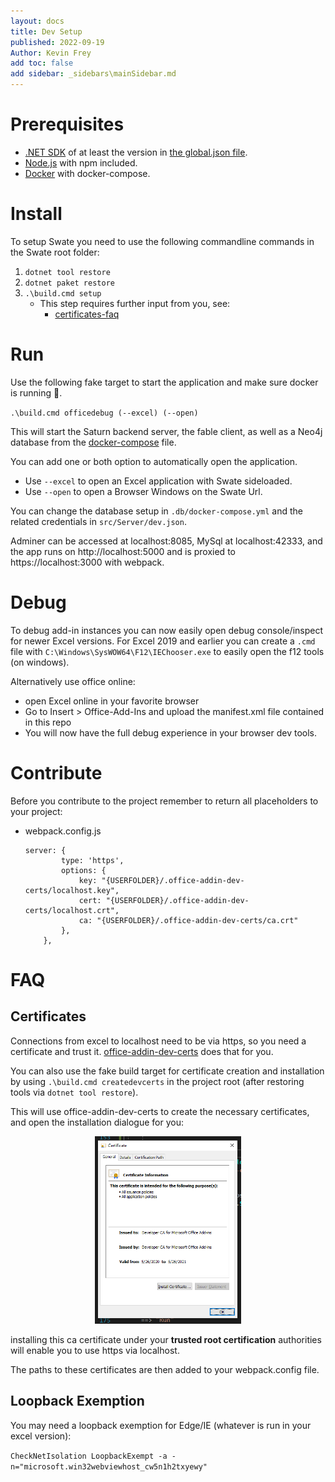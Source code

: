```yaml
---
layout: docs
title: Dev Setup
published: 2022-09-19
Author: Kevin Frey
add toc: false
add sidebar: _sidebars\mainSidebar.md
---
```


# Prerequisites

 - [.NET SDK](https://dotnet.microsoft.com/en-us/download/visual-studio-sdks) of at least the version in [the global.json file](global.json).
 - [Node.js](https://nodejs.org/en/) with npm included.
 - [Docker](https://www.docker.com/products/docker-desktop) with docker-compose.

# Install

To setup Swate you need to use the following commandline commands in the Swate root folder:

1. ```dotnet tool restore```
2. ```dotnet paket restore```
3. ```.\build.cmd setup```
    - This step requires further input from you, see:
        - [certificates-faq](#certificates)

# Run

Use the following fake target to start the application and make sure docker is running 🐳.

`.\build.cmd officedebug (--excel) (--open)`

This will start the Saturn backend server, the fable client, as well as a Neo4j database from the [docker-compose](https://github.com/nfdi4plants/Swate/blob/developer/.db/docker-compose.yml) file. 

You can add one or both option to automatically open the application.
- Use `--excel` to open an Excel application with Swate sideloaded.
- Use `--open` to open a Browser Windows on the Swate Url.

You can change the database setup in `.db/docker-compose.yml` and the related credentials in `src/Server/dev.json`.

Adminer can be accessed at localhost:8085, MySql at localhost:42333, and the app runs on http://localhost:5000 and is proxied to https://localhost:3000 with webpack.

# Debug

To debug add-in instances you can now easily open debug console/inspect for newer Excel versions. For Excel 2019 and earlier you can create a `.cmd` file with `C:\Windows\SysWOW64\F12\IEChooser.exe` to easily open the f12 tools (on windows). 

Alternatively use office online:
 - open Excel online in your favorite browser
 - Go to Insert > Office-Add-Ins and upload the manifest.xml file contained in this repo
 - You will now have the full debug experience in your browser dev tools.

# Contribute

Before you contribute to the project remember to return all placeholders to your project:

-   webpack.config.js    
    ```
    server: {
            type: 'https',
            options: {
                key: "{USERFOLDER}/.office-addin-dev-certs/localhost.key",
                cert: "{USERFOLDER}/.office-addin-dev-certs/localhost.crt",
                ca: "{USERFOLDER}/.office-addin-dev-certs/ca.crt"
            },
        },
    ```

# FAQ

## Certificates
Connections from excel to localhost need to be via https, so you need a certificate and trust it. [office-addin-dev-certs](https://www.npmjs.com/package/office-addin-dev-certs?activeTab=versions) does that for you.

You can also use the fake build target for certificate creation and installation by using `.\build.cmd createdevcerts` in the project root (after restoring tools via `dotnet tool restore`).

This will use office-addin-dev-certs to create the necessary certificates, and open the installation dialogue for you:

<p align="center">
<img src="images/DevDocs/install_certificate_window.jpg?v2022.03.11" height="300">
</p>

installing this ca certificate under your **trusted root certification** authorities will enable you to use https via localhost.

The paths to these certificates are then added to your webpack.config file.

## Loopback Exemption

You may need a loopback exemption for Edge/IE (whatever is run in your excel version): 

`CheckNetIsolation LoopbackExempt -a -n="microsoft.win32webviewhost_cw5n1h2txyewy"`